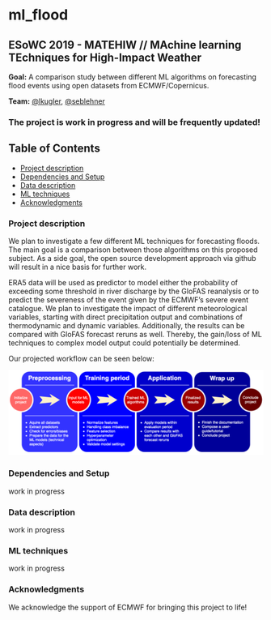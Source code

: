 # ml_flood

## ESoWC 2019 - MATEHIW // MAchine learning TEchniques for High-Impact Weather

**Goal:** A comparison study between different ML algorithms on forecasting flood events using open datasets from ECMWF/Copernicus.

**Team:** [@lkugler](https://github.com/lkugler), [@seblehner](https://github.com/seblehner)

### The project is work in progress and will be frequently updated!

## Table of Contents


* [Project description](#Project-description)
* [Dependencies and Setup](#Dependencies-and-Setup)
* [Data description](#Data-description)
* [ML techniques](#ML-techniques)
* [Acknowledgments](#Acknowledgments)


### Project description

We plan to investigate a few different ML techniques for forecasting floods. The main goal is a comparison between those algorithms on this proposed subject. As a side goal, the open source development approach via github will result in a nice basis for further work.

ERA5 data will be used as predictor to model either the probability of exceeding some threshold in river discharge by the GloFAS reanalysis or to predict the severeness of the event given by the ECMWF’s severe event catalogue. We plan to investigate the impact of different meteorological variables, starting with direct precipitation output and combinations of thermodynamic and dynamic variables.
Additionally, the results can be compared with GloFAS forecast reruns as well. Thereby, the gain/loss of ML techniques  to complex model output could potentially be determined.

Our projected workflow can be seen below:

![img](https://raw.githubusercontent.com/seblehner/seblehner.github.io/master/images/MATEHIW_flowchart.png)

### Dependencies and Setup

work in progress

### Data description

work in progress

### ML techniques

work in progress

### Acknowledgments
We acknowledge the support of ECMWF for bringing this project to life!
